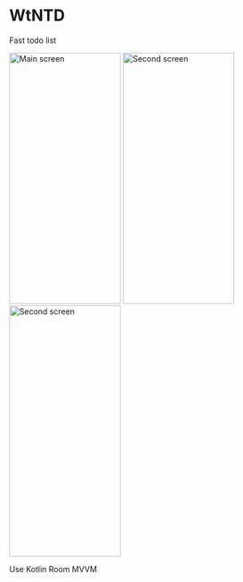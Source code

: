 # WtNTD
Fast todo list


<img alt="Main screen" src="https://github.com/niww/niww.github.io/blob/master/img1.jpg" width="200" height="450"> </img>
<img alt="Second screen" src="https://github.com/niww/niww.github.io/blob/master/img2.jpg" width="200" height="450"> </img>
<img alt="Second screen" src="https://github.com/niww/niww.github.io/blob/master/img3.jpg" width="200" height="450"> </img>

Use
Kotlin
Room
MVVM
